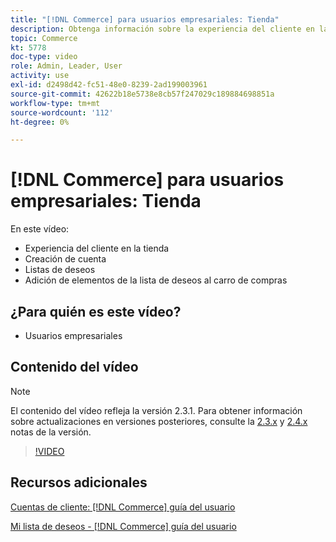 ```yaml
---
title: "[!DNL Commerce] para usuarios empresariales: Tienda"
description: Obtenga información sobre la experiencia del cliente en la tienda, incluida la creación de cuentas, listas de deseos y la adición de elementos de listas de deseos al carro de compras
topic: Commerce
kt: 5778
doc-type: video
role: Admin, Leader, User
activity: use
exl-id: d2498d42-fc51-48e0-8239-2ad199003961
source-git-commit: 42622b18e5738e8cb57f247029c189884698851a
workflow-type: tm+mt
source-wordcount: '112'
ht-degree: 0%

---
```


# [!DNL Commerce] para usuarios empresariales: Tienda

En este vídeo:

- Experiencia del cliente en la tienda
- Creación de cuenta
- Listas de deseos
- Adición de elementos de la lista de deseos al carro de compras

## ¿Para quién es este vídeo?

- Usuarios empresariales

## Contenido del vídeo

>[!NOTE]
>
>El contenido del vídeo refleja la versión 2.3.1. Para obtener información sobre actualizaciones en versiones posteriores, consulte la [ 2.3.x](https://devdocs.magento.com/guides/v2.3/release-notes/bk-release-notes.html) y [2.4.x](https://devdocs.magento.com/guides/v2.4/release-notes/bk-release-notes.html) notas de la versión.

>[!VIDEO](https://video.tv.adobe.com/v/36188?quality=12&learn=on)

## Recursos adicionales

[Cuentas de cliente: [!DNL Commerce] guía del usuario](https://docs.magento.com/user-guide/customers/customer-account.html)

[Mi lista de deseos - [!DNL Commerce] guía del usuario](https://docs.magento.com/user-guide/customers/account-dashboard-my-wish-list.html)
